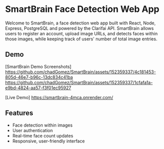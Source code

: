 # SmartBrain Face Detection Web App

Welcome to SmartBrain, a face detection web app built with React, Node, Express, PostgreSQL and powered by the Clarifai API. SmartBrain allows users to register an account, upload image URLs, and detects faces within those images, while keeping track of users' number of total image entries.

## Demo
 [SmartBrain Demo Screenshots]
 https://github.com/chadGomez/SmartBrain/assets/152359337/4c181453-805d-46e7-b96c-13dc834c41ba
 https://github.com/chadGomez/SmartBrain/assets/152359337/1cfafa1a-e9bd-4824-aa57-f3f01ec95927



[Live Demo] https://smartbrain-4mca.onrender.com/

## Features
- Face detection within images
- User authentication
- Real-time face count updates
- Responsive, user-friendly interface
